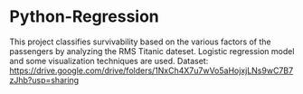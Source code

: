 # Python-Regression
This project classifies survivability based on the various factors of the passengers by analyzing the RMS Titanic dateset.
Logistic regression model and some visualization techniques are used.
Dataset: https://drive.google.com/drive/folders/1NxCh4X7u7wVo5aHojxjLNs9wC7B7zJhb?usp=sharing

